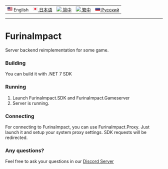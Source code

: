 <div align="center">
<table>
  <tr>
    <td valign="center"><img src="https://github.com/twitter/twemoji/blob/master/assets/svg/1f1fa-1f1f8.svg" width="16"/> English</td>
      <td valign="center"><a href="/docs/README_ja-JP.md"><img src="https://raw.githubusercontent.com/twitter/twemoji/d94f4cf793e6d5ca592aa00f58a88f6a4229ad43/assets/svg/1f1ef-1f1f5.svg" width="16"/> 日本语</a></td>
        <td valign="center"><a href="/docs/README_zh-CN.md"><img src="https://em-content.zobj.net/thumbs/120/twitter/351/flag-china_1f1e8-1f1f3.png" width="16"/> 简中</a></td>
	  <td valign="center"><a href="/docs/README_zh-TW.md"><img src="https://em-content.zobj.net/thumbs/120/twitter/351/flag-china_1f1e8-1f1f3.png" width="16"/> 繁中</a></td>
    <td valign="center"><a href="/docs/README_ru-ru.md"><img src="https://github.com/twitter/twemoji/blob/master/assets/svg/1f1f7-1f1fa.svg" width="16"/> Русский</a></td>
  </tr>
</table>
</div>
	    
---
<div align="center">
 </div> 

# FurinaImpact
Server backend reimplementation for some game.

### Building
You can build it with .NET 7 SDK

### Running
1. Launch FurinaImpact.SDK and FurinaImpact.Gameserver
2. Server is running.

### Connecting
For connecting to FurinaImpact, you can use FurinaImpact.Proxy. Just launch it and setup your system proxy settings. SDK requests will be redirected.

### Any questions?
Feel free to ask your questions in our [Discord Server](https://discord.gg/sHZuMpCpVw)
